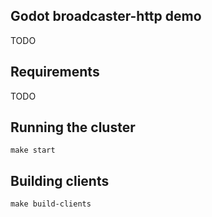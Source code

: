 ## Godot broadcaster-http demo
TODO

## Requirements
TODO

## Running the cluster
```
make start
```

## Building clients
```
make build-clients
```